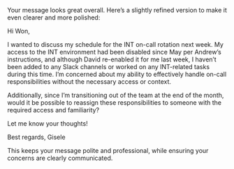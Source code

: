 Your message looks great overall. Here’s a slightly refined version to make it even clearer and more polished:

Hi Won,

I wanted to discuss my schedule for the INT on-call rotation next week. My access to the INT environment had been disabled since May per Andrew’s instructions, and although David re-enabled it for me last week, I haven’t been added to any Slack channels or worked on any INT-related tasks during this time. I’m concerned about my ability to effectively handle on-call responsibilities without the necessary access or context.

Additionally, since I’m transitioning out of the team at the end of the month, would it be possible to reassign these responsibilities to someone with the required access and familiarity?

Let me know your thoughts!

Best regards,
Gisele

This keeps your message polite and professional, while ensuring your concerns are clearly communicated.